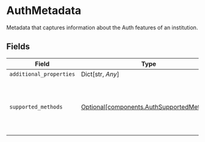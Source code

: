 # AuthMetadata

Metadata that captures information about the Auth features of an institution.


## Fields

| Field                                                                                    | Type                                                                                     | Required                                                                                 | Description                                                                              |
| ---------------------------------------------------------------------------------------- | ---------------------------------------------------------------------------------------- | ---------------------------------------------------------------------------------------- | ---------------------------------------------------------------------------------------- |
| `additional_properties`                                                                  | Dict[str, *Any*]                                                                         | :heavy_minus_sign:                                                                       | N/A                                                                                      |
| `supported_methods`                                                                      | [Optional[components.AuthSupportedMethods]](../../models/shared/authsupportedmethods.md) | :heavy_check_mark:                                                                       | Metadata specifically related to which auth methods an institution supports.             |